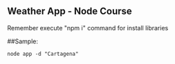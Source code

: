 ## Weather App - Node Course

Remember execute "npm i" command for install libraries

##Sample:

```
node app -d "Cartagena"
```